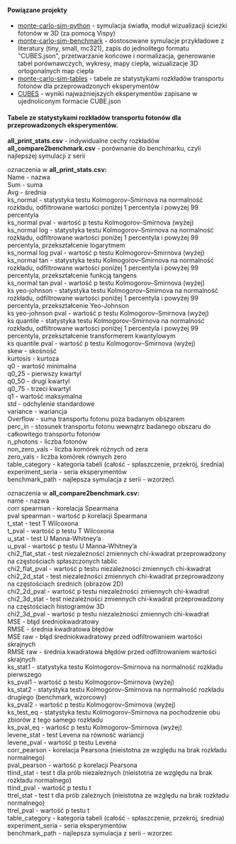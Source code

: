 #### Powiązane projekty
- [monte-carlo-sim-python](https://github.com/Mateuszq28/monte-carlo-sim-python) - symulacja światła, moduł wizualizacji ścieżki fotonów w 3D (za pomocą Vispy)
- [monte-carlo-sim-benchmark](https://github.com/Mateuszq28/monte-carlo-sim-benchmark) - dostosowane symulacje przykładowe z literatury (tiny, small, mc321), zapis do jednolitego formatu "CUBES.json", przetwarzanie końcowe i normalizacja, generowanie tabel porównawczych, wykresy, mapy ciepła, wizualizacje 3D ortogonalnych map ciepła
- [monte-carlo-sim-tables](https://github.com/Mateuszq28/monte-carlo-sim-tables) - tabele ze statystykami rozkładów transportu fotonów dla przeprowadzonych eksperymentów
- [CUBES](https://1drv.ms/f/c/7871da7edeb06dcc/Ei70d6guE4lBgMsf6FgGbJsBUcYmqrgZFZZxBHvQeMgqBQ) - wyniki najważniejszych eksperymentów zapisane w ujednoliconym formacie CUBE.json

#### Tabele ze statystykami rozkładów transportu fotonów dla przeprowadzonych eksperymentów.
**all_print_stats.csv** - indywidualne cechy rozkładów\
**all_compare2benchmark.csv** - porównanie do benchmarku, czyli najlepszej symulacji z serii


oznaczenia w **all_print_stats.csv:**\
Name - nazwa\
Sum - suma\
Avg - średnia\
ks_normal - statystyka testu Kolmogorov–Smirnova na normalność rozkładu, odfiltrowane wartości poniżej 1 percentyla i powyżej 99 percentyla\
ks_normal pval - wartość p testu Kolmogorov–Smirnova (wyżej)\
ks_normal log - statystyka testu Kolmogorov–Smirnova na normalność rozkładu, odfiltrowane wartości poniżej 1 percentyla i powyżej 99 percentyla, przekształcenie logarytmem\
ks_normal log pval - wartość p testu Kolmogorov–Smirnova (wyżej)\
ks_normal tan - statystyka testu Kolmogorov–Smirnova na normalność rozkładu, odfiltrowane wartości poniżej 1 percentyla i powyżej 99 percentyla, przekształcenie funkcją tangens\
ks_normal tan pval - wartość p testu Kolmogorov–Smirnova (wyżej)\
ks yeo-johnson - statystyka testu Kolmogorov–Smirnova na normalność rozkładu, odfiltrowane wartości poniżej 1 percentyla i powyżej 99 percentyla, przekształcenie Yeo-Johnson\
ks yeo-johnson pval - wartość p testu Kolmogorov–Smirnova (wyżej)\
ks quantile - statystyka testu Kolmogorov–Smirnova na normalność rozkładu, odfiltrowane wartości poniżej 1 percentyla i powyżej 99 percentyla, przekształcenie transformerem kwantylowym\
ks quantile pval - wartość p testu Kolmogorov–Smirnova (wyżej)\
skew - skośność\
kurtosis - kurtoza\
q0 - wartość minimalna\
q0_25 - pierwszy kwartyl\
q0_50 - drugi kwartyl\
q0_75 - trzeci kwartyl\
q1 - wartość maksymalna\
std - odchylenie standardowe\
variance - wariancja\
Overflow - suma transportu fotonu poza badanym obszarem\
perc_in - stosunek transportu fotonu wewnątrz badanego obszaru do całkowitego transportu fotonów\
n_photons - liczba fotonów\
non_zero_vals - liczba komórek różnych od zera\
zero_vals - liczba komórek równych zero\
table_category - kategoria tabeli (całość - spłaszczenie, przekrój, średnia)\
experiment_seria - seria eksperymentów\
benchmark_path - najlepsza symulacja z serii - wzorzec\


oznaczenia w **all_compare2benchmark.csv:**\
name - nazwa\
corr spearman - korelacja Spearmana\
pval spearman - wartość p korelacji Spearmana\
t_stat - test T Wilcoxona\
t_pval - wartość p testu T Wilcoxona\
u_stat - test U Manna-Whitney’a\
u_pval - wartość p testu U Manna-Whitney’a\
chi2_flat_stat - test niezależności zmiennych chi-kwadrat przeprowadzony na częstościach spłaszczonych tablic\
chi2_flat_pval - wartość p testu niezależności zmiennych chi-kwadrat\
chi2_2d_stat - test niezależności zmiennych chi-kwadrat przeprowadzony na częstościach średnich (obrazów 2D)\
chi2_2d_pval - wartość p testu niezależności zmiennych chi-kwadrat\
chi2_3d_stat - test niezależności zmiennych chi-kwadrat przeprowadzony na częstościach histogramów 3D\
chi2_3d_pval - wartość p testu niezależności zmiennych chi-kwadrat\
MSE - błąd średniokwadratowy\
RMSE - średnia kwadratowa błędów\
MSE raw - błąd średniokwadratowy przed odfiltrowaniem wartości skrajnych\
RMSE raw - średnia kwadratowa błędów przed odfiltrowaniem wartości skrajnych\
ks_stat1 - statystyka testu Kolmogorov–Smirnova na normalność rozkładu pierwszego\
ks_pval1 - wartość p testu Kolmogorov–Smirnova (wyżej)\
ks_stat2 - statystyka testu Kolmogorov–Smirnova na normalność rozkładu drugiego (benchmark, wzorcowy)\
ks_pval2 - wartość p testu Kolmogorov–Smirnova (wyżej)\
ks_test_eq - statystyka testu Kolmogorov–Smirnova na pochodzenie obu zbiorów z tego samego rozkładu\
ks_pval_eq - wartość p testu Kolmogorov–Smirnova (wyżej)\
levene_stat - test Levena na równość wariancji\
levene_pval - wartość p testu Levena\
corr_pearson - korelacja Pearsona (nieistotna ze względu na brak rozkładu normalnego)\
pval_pearson - wartość p korelacji Pearsona\
ttind_stat - test t dla prób niezależnych (nieistotna ze względu na brak rozkładu normalnego)\
ttind_pval - wartość p testu t\
ttrel_stat - test t dla prób zależnych (nieistotna ze względu na brak rozkładu normalnego)\
ttrel_pval - wartość p testu t\
table_category - kategoria tabeli (całość - spłaszczenie, przekrój, średnia)\
experiment_seria - seria eksperymentów\
benchmark_path - najlepsza symulacja z serii - wzorzec
